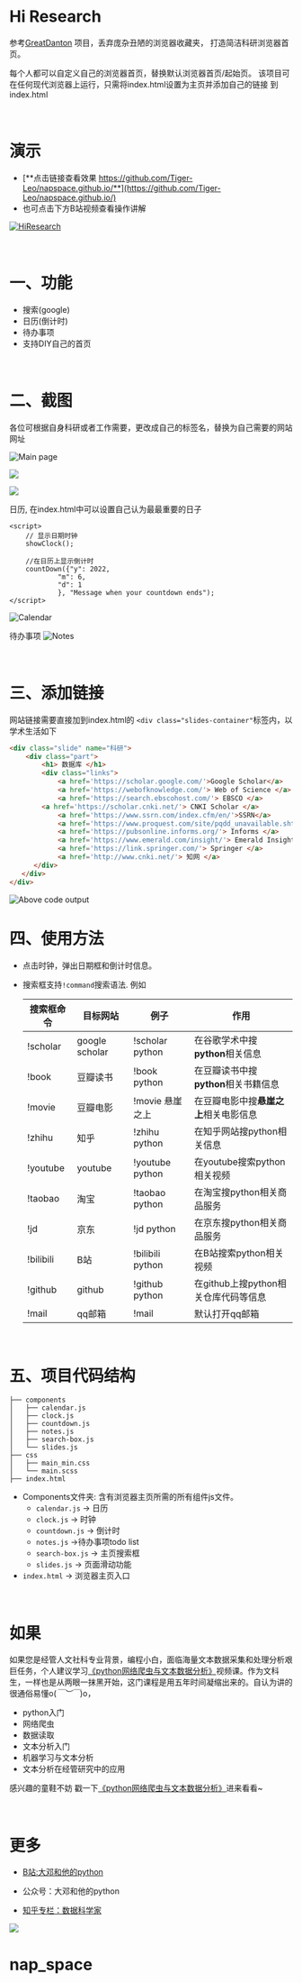 # Hi Research

参考[GreatDanton](https://github.com/GreatDanton) 项目，丢弃庞杂丑陋的浏览器收藏夹， 打造简洁科研浏览器首页。

每个人都可以自定义自己的浏览器首页，替换默认浏览器首页/起始页。 该项目可在任何现代浏览器上运行，只需将index.html设置为主页并添加自己的链接
到index.html

<br>



# 演示
- [**点击链接查看效果 https://github.com/Tiger-Leo/napspace.github.io/**](https://github.com/Tiger-Leo/napspace.github.io/)
- 也可点击下方B站视频查看操作讲解

[![HiResearch](screenshots/bilibili.png)](https://www.bilibili.com/video/BV1eK4y197x9/)

<br>



# 一、功能

* 搜索(google)
* 日历(倒计时)
* 待办事项
* 支持DIY自己的首页



<br>




# 二、截图

各位可根据自身科研或者工作需要，更改成自己的标签名，替换为自己需要的网站网址

![Main page](screenshots/科研界面.png)



![](screenshots/管理.png)

![](screenshots/摸鱼.png)

日历, 在index.html中可以设置自己认为最最重要的日子

```
<script>
	// 显示日期时钟
	showClock();

	//在日历上显示倒计时
	countDown({"y": 2022,
           	"m": 6,
           	"d": 1
           	}, "Message when your countdown ends");
</script>
```



![Calendar](screenshots/calendar.png)

待办事项
![Notes](screenshots/notes.png)



<br>




# 三、添加链接
网站链接需要直接加到index.html的 ``<div class="slides-container"``标签内，以学术生活如下


```html
<div class="slide" name="科研">
    <div class="part">
        <h1> 数据库 </h1>
        <div class="links">
            <a href='https://scholar.google.com/'>Google Scholar</a>
            <a href='https://webofknowledge.com/'> Web of Science </a>
            <a href='https://search.ebscohost.com/'> EBSCO </a>
	    <a href='https://scholar.cnki.net/'> CNKI Scholar </a>
            <a href='https://www.ssrn.com/index.cfm/en/'>SSRN</a>
            <a href='https://www.proquest.com/site/pqdd_unavailable.shtml'> ProQuest </a>
            <a href='https://pubsonline.informs.org/'> Informs </a>
            <a href='https://www.emerald.com/insight/'> Emerald Insight </a>
            <a href='https://link.springer.com/'> Springer </a>
            <a href='http://www.cnki.net/'> 知网 </a>
      </div>
   </div>
</div>
```


![Above code output](screenshots/数据库.png)





# 四、使用方法
* 点击时钟，弹出日期框和倒计时信息。
* 搜索框支持`!command`搜索语法. 例如

    | 搜索框命令 | 目标网站 | 例子 | 作用 |
    | -------- | --------- | -------   | -------- |
    | !scholar | google scholar | !scholar python | 在谷歌学术中搜**python**相关信息 |
    | !book   | 豆瓣读书 | !book python | 在豆瓣读书中搜**python**相关书籍信息 |
    | !movie | 豆瓣电影 | !movie 悬崖之上 | 在豆瓣电影中搜**悬崖之上**相关电影信息 |
    | !zhihu  | 知乎 | !zhihu python | 在知乎网站搜python相关信息 |
    | !youtube | youtube | !youtube python | 在youtube搜索python相关视频 |
    | !taobao | 淘宝 | !taobao python | 在淘宝搜python相关商品服务 |
    | !jd | 京东 | !jd python | 在京东搜python相关商品服务 |
    | !bilibili | B站 | !bilibili python | 在B站搜索python相关视频 |
    | !github | github | !github python | 在github上搜python相关仓库代码等信息 |
    | !mail | qq邮箱 | !mail | 默认打开qq邮箱 |




<br>

# 五、项目代码结构
```
├── components
│   ├── calendar.js
│   ├── clock.js
│   ├── countdown.js
│   ├── notes.js
│   ├── search-box.js
│   └── slides.js
├── css
│   ├── main_min.css
│   └── main.scss
├── index.html 
```

* Components文件夹: 含有浏览器主页所需的所有组件js文件。
    * `calendar.js` -> 日历
    * `clock.js` -> 时钟
    * `countdown.js` -> 倒计时
    * `notes.js` ->待办事项todo list
    * `search-box.js` -> 主页搜索框
    * `slides.js` -> 页面滑动功能
* `index.html` -> 浏览器主页入口





<br>



# 如果

如果您是经管人文社科专业背景，编程小白，面临海量文本数据采集和处理分析艰巨任务，个人建议学习[《python网络爬虫与文本数据分析》](https://ke.qq.com/course/482241?tuin=163164df)视频课。作为文科生，一样也是从两眼一抹黑开始，这门课程是用五年时间凝缩出来的。自认为讲的很通俗易懂o(*￣︶￣*)o，

- python入门
- 网络爬虫
- 数据读取
- 文本分析入门
- 机器学习与文本分析
- 文本分析在经管研究中的应用

感兴趣的童鞋不妨 戳一下[《python网络爬虫与文本数据分析》](https://ke.qq.com/course/482241?tuin=163164df)进来看看~



<br>



# 更多

- [B站:大邓和他的python](https://space.bilibili.com/122592901/channel/detail?cid=66008)

- 公众号：大邓和他的python

- [知乎专栏：数据科学家](https://www.zhihu.com/people/hidadeng)


![](screenshots/公众号.png)
# nap_space
